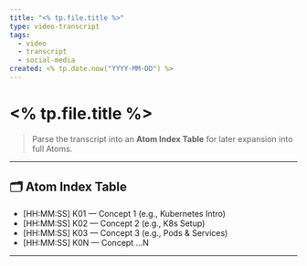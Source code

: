 ```yaml
---
title: "<% tp.file.title %>"
type: video-transcript
tags:
  - video
  - transcript
  - social-media
created: <% tp.date.now("YYYY-MM-DD") %>
---
```


# <% tp.file.title %>

> Parse the transcript into an **Atom Index Table** for later expansion into full Atoms.

---

## 🗂️ Atom Index Table
- [HH:MM:SS] K01 — Concept 1 (e.g., Kubernetes Intro)
- [HH:MM:SS] K02 — Concept 2 (e.g., K8s Setup)
- [HH:MM:SS] K03 — Concept 3 (e.g., Pods & Services)
- [HH:MM:SS] K0N — Concept ...N  

---